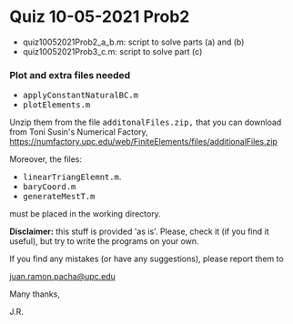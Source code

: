 # Quiz 10-05-2021 Prob2

* quiz10052021Prob2_a_b.m: script to solve parts (a) and (b)
* quiz10052021Prob3_c.m: script to solve part \(c\)

### Plot and extra files needed

* <tt>applyConstantNaturalBC.m</tt>
* <tt>plotElements.m</tt>

Unzip them from the file <tt>additonalFiles.zip,</tt> that you can
download from Toni Susin's Numerical Factory,
https://numfactory.upc.edu/web/FiniteElements/files/additionalFiles.zip

Moreover, the files:

* <tt>linearTriangElemnt.m</tt>. 
* <tt>baryCoord.m</tt>
* <tt>generateMestT.m</tt>

must be placed in the working directory.

**Disclaimer:** this stuff is provided 'as is'. Please, check it (if you
find it useful), but try to write the programs on your own. 

If you find any mistakes (or have any suggestions), please report them to 

juan.ramon.pacha@upc.edu 

Many thanks,

J.R.
